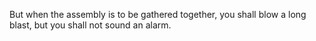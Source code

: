 But when the assembly is to be gathered together, you shall blow a long blast, but you shall not sound an alarm.
